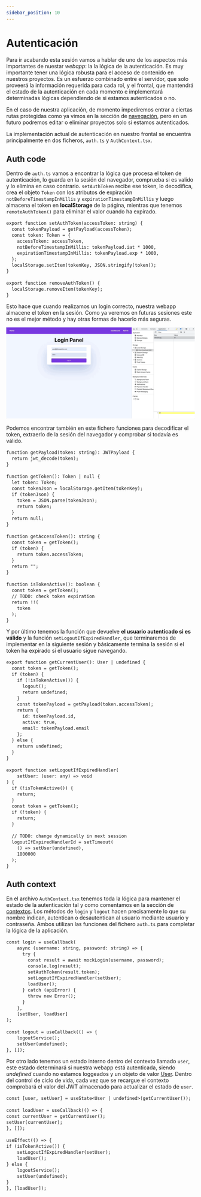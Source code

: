 ```yaml
---
sidebar_position: 10
---
```


# Autenticación

Para ir acabando esta sesión vamos a hablar de uno de los aspectos más importantes de nuestar *webapp*: la la lógica de la autenticación. Es muy importante tener una lógica robusta para el acceso de contenido en nuestros proyectos. Es un esfuerzo combinado entre el servidor, que solo proveerá la información requerida para cada rol, y el frontal, que mantendrá el estado de la autenticación en cada momento e implementará determinadas lógicas dependiendo de si estamos autenticados o no.

En el caso de nuestra aplicación, de momento impediremos entrar a ciertas rutas protegidas como ya vimos en la sección de [navegación](./navigation), pero en un futuro podremos editar o eliminar proyectos solo si estamos autenticados.

La implementación actual de autenticación en nuestro frontal se encuentra principalmente en dos ficheros, `auth.ts` y  `AuthContext.tsx`.

## Auth code

Dentro de `auth.ts` vamos a encontrar la lógica que procesa el token de autenticación, lo guarda en la sesión del navegador, comprueba si es valido y lo elimina en caso contrario. `setAuthToken` recibe ese token, lo decodifica, crea el objeto `Token` con los atributos de expiración `notBeforeTimestampInMillis` y `expirationTimestampInMillis` y luego almacena el token en **localStorage** de la página, mientras que tenemos `remoteAuthToken()` para eliminar el valor cuando ha expirado.

```tsx title="src/utils/auth.ts"
export function setAuthToken(accessToken: string) {
  const tokenPayload = getPayload(accessToken);
  const token: Token = {
    accessToken: accessToken,
    notBeforeTimestampInMillis: tokenPayload.iat * 1000,
    expirationTimestampInMillis: tokenPayload.exp * 1000,
  };
  localStorage.setItem(tokenKey, JSON.stringify(token));
}

export function removeAuthToken() {
  localStorage.removeItem(tokenKey);
}
```

Esto hace que cuando realizamos un login correcto, nuestra webapp almacene el token en la sesión. Como ya veremos en futuras sesiones este no es el mejor método y hay otras formas de hacerlo más seguras.

![Auth Token](../../static/img/tutorial/front/7_9_auth_token.gif)

Podemos encontrar también en este fichero funciones para decodificar el token, extraerlo de la sesión del navegador y comprobar si todavía es válido.

```tsx title="src/utils/auth.ts"
function getPayload(token: string): JWTPayload {
  return jwt_decode(token);
}

function getToken(): Token | null {
  let token: Token;
  const tokenJson = localStorage.getItem(tokenKey);
  if (tokenJson) {
    token = JSON.parse(tokenJson);
    return token;
  }
  return null;
}

function getAccessToken(): string {
  const token = getToken();
  if (token) {
    return token.accessToken;
  }
  return "";
}

function isTokenActive(): boolean {
  const token = getToken();
  // TODO: check token expiration
  return !!(
    token 
  );
}
```

Y por último tenemos la función que devuelve **el usuario autenticado si es válido** y la función `setLogoutIfExpiredHandler`, que terminaremos de implementar en la siguiente sesión y básicamente termina la sesión si el token ha expirado si el usuario sigue navegando.

```tsx title="src/utils/auth.ts"
export function getCurrentUser(): User | undefined {
  const token = getToken();
  if (token) {
    if (!isTokenActive()) {
      logout();
      return undefined;
    }
    const tokenPayload = getPayload(token.accessToken);
    return {
      id: tokenPayload.id,
      active: true,
      email: tokenPayload.email
    };
  } else {
    return undefined;
  }
}

export function setLogoutIfExpiredHandler(
    setUser: (user: any) => void
) {
  if (!isTokenActive()) {
    return;
  }
  const token = getToken();
  if (!token) {
    return;
  }

  // TODO: change dynamically in next session
  logoutIfExpiredHandlerId = setTimeout(
    () => setUser(undefined),
    1800000
  );
}
```

## Auth context

En el archivo `AuthContext.tsx` tenemos toda la lógica para mantener el estado de la autenticación tal y como comentamos en la sección de [contextos](./context). Los métodos de `login` y `logout` hacen precisamente lo que su nombre indican, autentican o desautentican al usuario mediante usuario y contraseña. Ambos utilizan las funciones del fichero `auth.ts` para completar la lógica de la aplicación.

```tsx title="src/context/AuthContext.tsx"
const login = useCallback(
    async (username: string, password: string) => {
      try {
        const result = await mockLogin(username, password);
        console.log(result);
        setAuthToken(result.token);
        setLogoutIfExpiredHandler(setUser);
        loadUser();
      } catch (apiError) {
        throw new Error();
      }
    },
    [setUser, loadUser]
);

const logout = useCallback(() => {
    logoutService();
    setUser(undefined);
}, []);
```

Por otro lado tenemos un estado interno dentro del contexto llamado `user`, este estado determinará si nuestra webapp está autenticada, siendo *undefined* cuando no estamos loggeados y un objeto de valor [User](./models#user). Dentro del control de ciclo de vida, cada vez que se recargue el contexto comprobará el valor del JWT almacenado para actualizar el estado de `user`.

```tsx title="src/context/AuthContext.tsx"
const [user, setUser] = useState<User | undefined>(getCurrentUser());

const loadUser = useCallback(() => {
const currentUser = getCurrentUser();
setUser(currentUser);
}, []);

useEffect(() => {
if (isTokenActive()) {
    setLogoutIfExpiredHandler(setUser);
    loadUser();
} else {
    logoutService();
    setUser(undefined);
}
}, [loadUser]);
```
